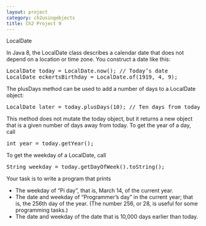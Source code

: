 ```yaml
---
layout: project
category: ch2usingobjects
title: Ch2 Project 9
---
```

LocalDate

In Java 8, the LocalDate class describes a calendar date that does not depend on a location or time zone. You construct a date like this:
<pre>
LocalDate today = LocalDate.now(); // Today’s date
LocalDate eckertsBirthday = LocalDate.of(1919, 4, 9);
</pre>

The plusDays method can be used to add a number of days to a LocalDate object:
<pre>
LocalDate later = today.plusDays(10); // Ten days from today
</pre>

This method does not mutate the today object, but it returns a new object that is a given number of days away from today. To get the year of a day, call
<pre>
int year = today.getYear();
</pre>

To get the weekday of a LocalDate, call
<pre>
String weekday = today.getDayOfWeek().toString();
</pre>

Your task is to write a program that prints

  - The weekday of “Pi day”, that is, March 14, of the current year.
  - The date and weekday of “Programmer’s day” in the current year; that is, the 256th day of the year. (The number 256, or 28, is useful for some programming tasks.)
  - The date and weekday of the date that is 10,000 days earlier than today.
